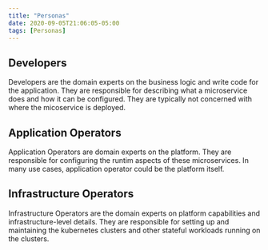 ```yaml
---
title: "Personas"
date: 2020-09-05T21:06:05-05:00
tags: [Personas]
---
```


## Developers

Developers are the domain experts on the business logic and write code for the application. They are responsible for describing what a microservice does and how it can be configured. They are typically not concerned with where the micoservice is deployed.

## Application Operators

Application Operators are domain experts on the platform. They are responsible for configuring the runtim aspects of these microservices. In many use cases, application operator could be the platform itself.

## Infrastructure Operators

Infrastructure Operators are the domain experts on platform capabilities and infrastructure-level details. They are responsible for setting up and maintaining the kubernetes clusters and other stateful workloads running on the clusters.